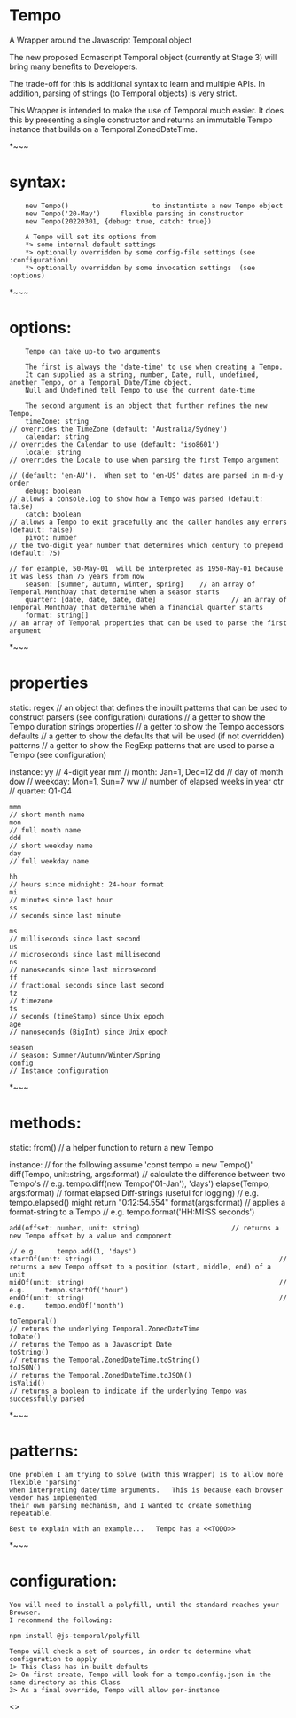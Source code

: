 # Tempo
A Wrapper around the Javascript Temporal object

The new proposed Ecmascript Temporal object (currently at Stage 3)
will bring many benefits to Developers.

The trade-off for this is additional syntax to learn and multiple APIs.
In addition, parsing of strings (to Temporal objects) is very strict.

This Wrapper is intended to make the use of Temporal much easier.
It does this by presenting a single constructor and returns an immutable Tempo instance
that builds on a Temporal.ZonedDateTime.

*~~~
# syntax:
		new Tempo()						to instantiate a new Tempo object
		new Tempo('20-May')		flexible parsing in constructor
		new Tempo(20220301, {debug: true, catch: true})

		A Tempo will set its options from
		*> some internal default settings
		*> optionally overridden by some config-file settings (see :configuration)
		*> optionally overridden by some invocation settings  (see :options)

*~~~
# options:
		Tempo can take up-to two arguments

		The first is always the 'date-time' to use when creating a Tempo.
		It can supplied as a string, number, Date, null, undefined, another Tempo, or a Temporal Date/Time object.
		Null and Undefined tell Tempo to use the current date-time

		The second argument is an object that further refines the new Tempo.
		timeZone: string													// overrides the TimeZone (default: 'Australia/Sydney')
		calendar: string													// overrides the Calendar to use (default: 'iso8601')
		locale: string														// overrides the Locale to use when parsing the first Tempo argument
																							// (default: 'en-AU').  When set to 'en-US' dates are parsed in m-d-y order
		debug: boolean														// allows a console.log to show how a Tempo was parsed (default: false)
		catch: boolean														// allows a Tempo to exit gracefully and the caller handles any errors (default: false)
		pivot: number															// the two-digit year number that determines which century to prepend (default: 75)
																							// for example, 50-May-01  will be interpreted as 1950-May-01 because it was less than 75 years from now
		season: [summer, autumn, winter, spring]	// an array of Temporal.MonthDay that determine when a season starts
		quarter: [date, date, date, date]					// an array of Temporal.MonthDay that determine when a financial quarter starts
		format: string[]													// an array of Temporal properties that can be used to parse the first argument
	
*~~~
# properties
static:
	regex																				// an object that defines the inbuilt patterns that can be used to construct parsers (see configuration)
	durations																		// a getter to show the Tempo duration strings
	properties																	// a getter to show the Tempo accessors
	defaults																		// a getter to show the defaults that will be used (if not overridden)
	patterns																		// a getter to show the RegExp patterns that are used to parse a Tempo (see configuration)

instance:
	yy																					// 4-digit year
	mm																					// month: Jan=1, Dec=12
	dd																					// day of month
	dow																					// weekday: Mon=1, Sun=7
	ww																					// number of elapsed weeks in year
	qtr																					// quarter: Q1-Q4

	mmm																					// short month name
	mon																					// full month name
	ddd																					// short weekday name
	day																					// full weekday name

	hh																					// hours since midnight: 24-hour format
	mi																					// minutes since last hour
	ss																					// seconds since last minute

	ms																					// milliseconds since last second
	us																					// microseconds since last millisecond
	ns																					// nanoseconds since last microsecond
	ff																					// fractional seconds since last second
	tz																					// timezone
	ts																					// seconds (timeStamp) since Unix epoch
	age																					// nanoseconds (BigInt) since Unix epoch

	season																			// season: Summer/Autumn/Winter/Spring
	config																			// Instance configuration

*~~~
# methods:
static:
  from()																			// a helper function to return a new Tempo

instance:
																							// for the following assume 'const tempo = new Tempo()'
	diff(Tempo, unit:string, args:format)				// calculate the difference between two Tempo's
																							// e.g.   tempo.diff(new Tempo('01-Jan'), 'days')
	elapse(Tempo, args:format)									// format elapsed Diff-strings (useful for logging)
																							// e.g.		tempo.elapsed()   might return "0:12:54.554"
	format(args:format)													// applies a format-string to a Tempo
																							// e.g.		tempo.format('HH:MI:SS seconds')

	add(offset: number, unit: string)						// returns a new Tempo offset by a value and component
																							// e.g.		tempo.add(1, 'days')
	startOf(unit: string)												// returns a new Tempo offset to a position (start, middle, end) of a unit
	midOf(unit: string)													// e.g.		tempo.startOf('hour')
	endOf(unit: string)													// e.g.		tempo.endOf('month')

	toTemporal()																// returns the underlying Temporal.ZonedDateTime
	toDate()																		// returns the Tempo as a Javascript Date
	toString()																	// returns the Temporal.ZonedDateTime.toString()
	toJSON()																		// returns the Temporal.ZonedDateTime.toJSON()
	isValid()																		// returns a boolean to indicate if the underlying Tempo was successfully parsed

*~~~
# patterns:

	One problem I am trying to solve (with this Wrapper) is to allow more flexible 'parsing'
	when interpreting date/time arguments.   This is because each browser vendor has implemented
	their own parsing mechanism, and I wanted to create something repeatable.

	Best to explain with an example...   Tempo has a <<TODO>>

*~~~
# configuration:
	You will need to install a polyfill, until the standard reaches your Browser.
	I recommend the following:

	npm install @js-temporal/polyfill

	Tempo will check a set of sources, in order to determine what configuration to apply
	1> This Class has in-built defaults
	2> On first create, Tempo will look for a tempo.config.json in the same directory as this Class
	3> As a final override, Tempo will allow per-instance

<<TODO>>